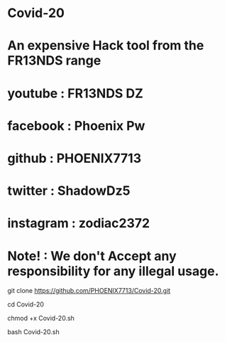 # Covid-20
# An expensive Hack tool from the FR13NDS range
# youtube : FR13NDS DZ
# facebook : Phoenix Pw
# github : PHOENIX7713
# twitter : ShadowDz5
# instagram : zodiac2372
# Note! : We don't Accept any responsibility for any illegal usage.


git clone https://github.com/PHOENIX7713/Covid-20.git

cd Covid-20

chmod +x Covid-20.sh

bash Covid-20.sh
